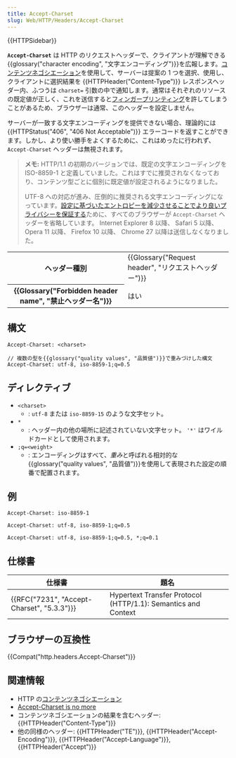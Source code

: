 ```yaml
---
title: Accept-Charset
slug: Web/HTTP/Headers/Accept-Charset
---
```


{{HTTPSidebar}}

**`Accept-Charset`** は HTTP のリクエストヘッダーで、クライアントが理解できる{{glossary("character encoding", "文字エンコーディング")}}を広報します。[コンテンツネゴシエーション](/ja/docs/Web/HTTP/Content_negotiation)を使用して、サーバーは提案の 1 つを選択、使用し、クライアントに選択結果を {{HTTPHeader("Content-Type")}} レスポンスヘッダー内、ふつうは `charset=` 引数の中で通知します。通常はそれぞれのリソースの既定値が正しく、これを送信すると[フィンガープリンティング](/ja/docs/Mozilla/Firefox/Privacy/Tracking_Protection)を許してしまうことがあるため、ブラウザーは通常、このヘッダーを設定しません。

サーバーが一致する文字エンコーディングを提供できない場合、理論的には {{HTTPStatus("406", "406 Not Acceptable")}} エラーコードを返すことができます。しかし、より使い勝手をよくするために、これはめったに行われず、 `Accept-Charset` ヘッダーは無視されます。

> **メモ:** HTTP/1.1 の初期のバージョンでは、既定の文字エンコーディングを ISO-8859-1 と定義していました。これはすでに推奨されなくなっており、コンテンツ型ごとに個別に既定値が設定されるようになりました。
>
> UTF-8 への対応が進み、圧倒的に推奨される文字エンコーディングになっています。[設定に基づいたエントロピーを減少させることでより良いプライバシーを保証する](https://www.eff.org/deeplinks/2010/01/primer-information-theory-and-privacy)ために、すべてのブラウザーが `Accept-Charset` ヘッダーを省略しています。 Internet Explorer 8 以降、 Safari 5 以降、 Opera 11 以降、 Firefox 10 以降、 Chrome 27 以降は送信しなくなりました。

<table class="properties">
  <tbody>
    <tr>
      <th scope="row">ヘッダー種別</th>
      <td>
        {{Glossary("Request header", "リクエストヘッダー")}}
      </td>
    </tr>
    <tr>
      <th scope="row">
        {{Glossary("Forbidden header name", "禁止ヘッダー名")}}
      </th>
      <td>はい</td>
    </tr>
  </tbody>
</table>

## 構文

```
Accept-Charset: <charset>

// 複数の型を{{glossary("quality values", "品質値")}}で重みづけした構文
Accept-Charset: utf-8, iso-8859-1;q=0.5
```

## ディレクティブ

- `<charset>`
  - : `utf-8` または `iso-8859-15` のような文字セット。
- `*`
  - : ヘッダー内の他の場所に記述されていない文字セット。 `'*'` はワイルドカードとして使用されます。
- `;q=<weight>`
  - : エンコーディングはすべて、*重み*と呼ばれる相対的な{{glossary("quality values", "品質値")}}を使用して表現された設定の順番で配置されます。

## 例

```
Accept-Charset: iso-8859-1

Accept-Charset: utf-8, iso-8859-1;q=0.5

Accept-Charset: utf-8, iso-8859-1;q=0.5, *;q=0.1
```

## 仕様書

| 仕様書                                     | 題名                                                          |
| ------------------------------------------ | ------------------------------------------------------------- |
| {{RFC("7231", "Accept-Charset", "5.3.3")}} | Hypertext Transfer Protocol (HTTP/1.1): Semantics and Context |

## ブラウザーの互換性

{{Compat("http.headers.Accept-Charset")}}

## 関連情報

- HTTP の[コンテンツネゴシエーション](/ja/docs/Web/HTTP/Content_negotiation)
- [Accept-Charset is no more](https://hsivonen.fi/accept-charset/)
- コンテンツネゴシエーションの結果を含むヘッダー: {{HTTPHeader("Content-Type")}}
- 他の同様のヘッダー: {{HTTPHeader("TE")}}, {{HTTPHeader("Accept-Encoding")}}, {{HTTPHeader("Accept-Language")}}, {{HTTPHeader("Accept")}}
